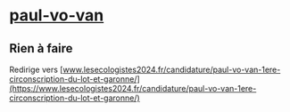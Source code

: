 # [paul-vo-van](https://nouveau-front-populaire-legislatives-2024.fr/paul-vo-van)

## Rien à faire
Redirige vers [www.lesecologistes2024.fr/candidature/paul-vo-van-1ere-circonscription-du-lot-et-garonne/](https://www.lesecologistes2024.fr/candidature/paul-vo-van-1ere-circonscription-du-lot-et-garonne/)